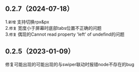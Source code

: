 ## 0.2.7（2024-07-18）
1.`新增` 支持切换rpx&px  
2.`修复` 宽度小于屏幕时底部tabs位置不正确的问题  
3.`修复` 偶现的Cannot read property 'left' of undefind的问题

## 0.2.5（2023-01-09）
修复可能出现的可能出现的与swiper联动时报错node不存在的bug
